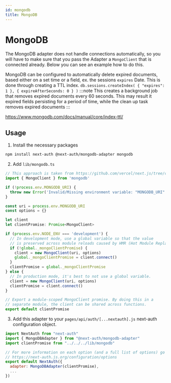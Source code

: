 ```yaml
---
id: mongodb
title: MongoDB
---
```


# MongoDB

The MongoDB adapter does not handle connections automatically, so you will have to make sure that you pass the Adapter a `MongoClient` that is connected already. Below you can see an example how to do this.

MongoDB can be configured to automatically delete expired documents, based either on a set time or a field, ex. the sessions `expires` Date.
This is done through creating a TTL index.
`db.sessions.createIndex( { "expires": 1 }, { expireAfterSeconds: 0 } )`
:::note This creates a background job that removes expired documents every 60 seconds. This may result it expired fields persisting for a period of time, while the clean up task removes expired documents :::

https://www.mongodb.com/docs/manual/core/index-ttl/

## Usage

1. Install the necessary packages

```bash npm2yarn2pnpm
npm install next-auth @next-auth/mongodb-adapter mongodb
```

2. Add `lib/mongodb.ts`

```ts
// This approach is taken from https://github.com/vercel/next.js/tree/canary/examples/with-mongodb
import { MongoClient } from 'mongodb'

if (!process.env.MONGODB_URI) {
  throw new Error('Invalid/Missing environment variable: "MONGODB_URI"')
}

const uri = process.env.MONGODB_URI
const options = {}

let client
let clientPromise: Promise<MongoClient>

if (process.env.NODE_ENV === 'development') {
  // In development mode, use a global variable so that the value
  // is preserved across module reloads caused by HMR (Hot Module Replacement).
  if (!global._mongoClientPromise) {
    client = new MongoClient(uri, options)
    global._mongoClientPromise = client.connect()
  }
  clientPromise = global._mongoClientPromise
} else {
  // In production mode, it's best to not use a global variable.
  client = new MongoClient(uri, options)
  clientPromise = client.connect()
}

// Export a module-scoped MongoClient promise. By doing this in a
// separate module, the client can be shared across functions.
export default clientPromise
```

3. Add this adapter to your `pages/api/auth/[...nextauth].js` next-auth configuration object.

```js
import NextAuth from "next-auth"
import { MongoDBAdapter } from "@next-auth/mongodb-adapter"
import clientPromise from "../../../lib/mongodb"

// For more information on each option (and a full list of options) go to
// https://next-auth.js.org/configuration/options
export default NextAuth({
  adapter: MongoDBAdapter(clientPromise),
  ...
})
```
